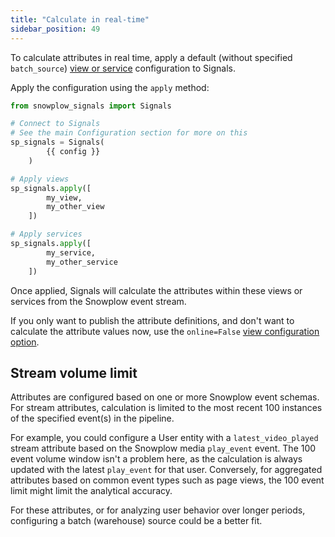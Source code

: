 ```yaml
---
title: "Calculate in real-time"
sidebar_position: 49
---
```


To calculate attributes in real time, apply a default (without specified `batch_source`) [view or service](/docs/signals/configuration/views-services/index.md) configuration to Signals.

Apply the configuration using the `apply` method:

```python
from snowplow_signals import Signals

# Connect to Signals
# See the main Configuration section for more on this
sp_signals = Signals(
        {{ config }}
    )

# Apply views
sp_signals.apply([
        my_view,
        my_other_view
    ])

# Apply services
sp_signals.apply([
        my_service,
        my_other_service
    ])
```

Once applied, Signals will calculate the attributes within these views or services from the Snowplow event stream.

If you only want to publish the attribute definitions, and don't want to calculate the attribute values now, use the `online=False` [view configuration option](/docs/signals/configuration/views-services/index.md).

## Stream volume limit

Attributes are configured based on one or more Snowplow event schemas. For stream attributes, calculation is limited to the most recent 100 instances of the specified event(s) in the pipeline.

For example, you could configure a User entity with a `latest_video_played` stream attribute based on the Snowplow media `play_event` event. The 100 event volume window isn't a problem here, as the calculation is always updated with the latest `play_event` for that user. Conversely, for aggregated attributes based on common event types such as page views, the 100 event limit might limit the analytical accuracy.

For these attributes, or for analyzing user behavior over longer periods, configuring a batch (warehouse) source could be a better fit.
